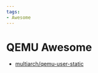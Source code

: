 ```yaml
---
tags:
- Awesome
---
```


# QEMU Awesome

- [multiarch/qemu-user-static](https://github.com/multiarch/qemu-user-static)
